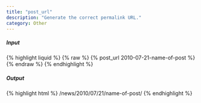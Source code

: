 ```yaml
---
title: "post_url"
description: "Generate the correct permalink URL."
category: Other
---
```

##### Input

{% highlight liquid %}
{% raw %}
{% post_url 2010-07-21-name-of-post %}
{% endraw %}
{% endhighlight %}

##### Output

{% highlight html %}
/news/2010/07/21/name-of-post/
{% endhighlight %}
